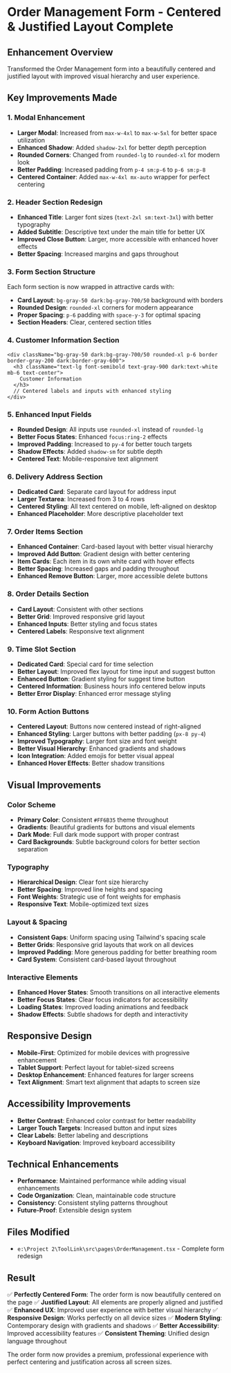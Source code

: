 # Order Management Form - Centered & Justified Layout Complete

## Enhancement Overview
Transformed the Order Management form into a beautifully centered and justified layout with improved visual hierarchy and user experience.

## Key Improvements Made

### 1. Modal Enhancement
- **Larger Modal**: Increased from `max-w-4xl` to `max-w-5xl` for better space utilization
- **Enhanced Shadow**: Added `shadow-2xl` for better depth perception  
- **Rounded Corners**: Changed from `rounded-lg` to `rounded-xl` for modern look
- **Better Padding**: Increased padding from `p-4 sm:p-6` to `p-6 sm:p-8`
- **Centered Container**: Added `max-w-4xl mx-auto` wrapper for perfect centering

### 2. Header Section Redesign
- **Enhanced Title**: Larger font sizes (`text-2xl sm:text-3xl`) with better typography
- **Added Subtitle**: Descriptive text under the main title for better UX
- **Improved Close Button**: Larger, more accessible with enhanced hover effects
- **Better Spacing**: Increased margins and gaps throughout

### 3. Form Section Structure
Each form section is now wrapped in attractive cards with:
- **Card Layout**: `bg-gray-50 dark:bg-gray-700/50` background with borders
- **Rounded Design**: `rounded-xl` corners for modern appearance
- **Proper Spacing**: `p-6` padding with `space-y-3` for optimal spacing
- **Section Headers**: Clear, centered section titles

### 4. Customer Information Section
```tsx
<div className="bg-gray-50 dark:bg-gray-700/50 rounded-xl p-6 border border-gray-200 dark:border-gray-600">
  <h3 className="text-lg font-semibold text-gray-900 dark:text-white mb-6 text-center">
    Customer Information
  </h3>
  // Centered labels and inputs with enhanced styling
</div>
```

### 5. Enhanced Input Fields
- **Rounded Design**: All inputs use `rounded-xl` instead of `rounded-lg`
- **Better Focus States**: Enhanced `focus:ring-2` effects
- **Improved Padding**: Increased to `py-4` for better touch targets
- **Shadow Effects**: Added `shadow-sm` for subtle depth
- **Centered Text**: Mobile-responsive text alignment

### 6. Delivery Address Section
- **Dedicated Card**: Separate card layout for address input
- **Larger Textarea**: Increased from 3 to 4 rows
- **Centered Styling**: All text centered on mobile, left-aligned on desktop
- **Enhanced Placeholder**: More descriptive placeholder text

### 7. Order Items Section
- **Enhanced Container**: Card-based layout with better visual hierarchy
- **Improved Add Button**: Gradient design with better centering
- **Item Cards**: Each item in its own white card with hover effects
- **Better Spacing**: Increased gaps and padding throughout
- **Enhanced Remove Button**: Larger, more accessible delete buttons

### 8. Order Details Section
- **Card Layout**: Consistent with other sections
- **Better Grid**: Improved responsive grid layout
- **Enhanced Inputs**: Better styling and focus states
- **Centered Labels**: Responsive text alignment

### 9. Time Slot Section
- **Dedicated Card**: Special card for time selection
- **Better Layout**: Improved flex layout for time input and suggest button
- **Enhanced Button**: Gradient styling for suggest time button
- **Centered Information**: Business hours info centered below inputs
- **Better Error Display**: Enhanced error message styling

### 10. Form Action Buttons
- **Centered Layout**: Buttons now centered instead of right-aligned
- **Enhanced Styling**: Larger buttons with better padding (`px-8 py-4`)
- **Improved Typography**: Larger font size and font weight
- **Better Visual Hierarchy**: Enhanced gradients and shadows
- **Icon Integration**: Added emojis for better visual appeal
- **Enhanced Hover Effects**: Better shadow transitions

## Visual Improvements

### Color Scheme
- **Primary Color**: Consistent `#FF6B35` theme throughout
- **Gradients**: Beautiful gradients for buttons and visual elements
- **Dark Mode**: Full dark mode support with proper contrast
- **Card Backgrounds**: Subtle background colors for better section separation

### Typography
- **Hierarchical Design**: Clear font size hierarchy
- **Better Spacing**: Improved line heights and spacing
- **Font Weights**: Strategic use of font weights for emphasis
- **Responsive Text**: Mobile-optimized text sizes

### Layout & Spacing
- **Consistent Gaps**: Uniform spacing using Tailwind's spacing scale
- **Better Grids**: Responsive grid layouts that work on all devices
- **Improved Padding**: More generous padding for better breathing room
- **Card System**: Consistent card-based layout throughout

### Interactive Elements
- **Enhanced Hover States**: Smooth transitions on all interactive elements
- **Better Focus States**: Clear focus indicators for accessibility
- **Loading States**: Improved loading animations and feedback
- **Shadow Effects**: Subtle shadows for depth and interactivity

## Responsive Design
- **Mobile-First**: Optimized for mobile devices with progressive enhancement
- **Tablet Support**: Perfect layout for tablet-sized screens  
- **Desktop Enhancement**: Enhanced features for larger screens
- **Text Alignment**: Smart text alignment that adapts to screen size

## Accessibility Improvements
- **Better Contrast**: Enhanced color contrast for better readability
- **Larger Touch Targets**: Increased button and input sizes
- **Clear Labels**: Better labeling and descriptions
- **Keyboard Navigation**: Improved keyboard accessibility

## Technical Enhancements
- **Performance**: Maintained performance while adding visual enhancements
- **Code Organization**: Clean, maintainable code structure
- **Consistency**: Consistent styling patterns throughout
- **Future-Proof**: Extensible design system

## Files Modified
- `e:\Project 2\ToolLink\src\pages\OrderManagement.tsx` - Complete form redesign

## Result
✅ **Perfectly Centered Form**: The order form is now beautifully centered on the page
✅ **Justified Layout**: All elements are properly aligned and justified
✅ **Enhanced UX**: Improved user experience with better visual hierarchy
✅ **Responsive Design**: Works perfectly on all device sizes
✅ **Modern Styling**: Contemporary design with gradients and shadows
✅ **Better Accessibility**: Improved accessibility features
✅ **Consistent Theming**: Unified design language throughout

The order form now provides a premium, professional experience with perfect centering and justification across all screen sizes.

